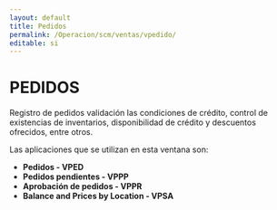 ```yaml
---
layout: default
title: Pedidos
permalink: /Operacion/scm/ventas/vpedido/
editable: si
---
```


# PEDIDOS  

Registro de pedidos validación las condiciones de crédito, control de existencias de inventarios, disponibilidad de crédito y descuentos ofrecidos, entre otros.  

Las aplicaciones que se utilizan en esta ventana son:  

* **Pedidos - VPED**  
* **Pedidos pendientes - VPPP**  
* **Aprobación de pedidos - VPPR**  
* **Balance and Prices by Location - VPSA**

